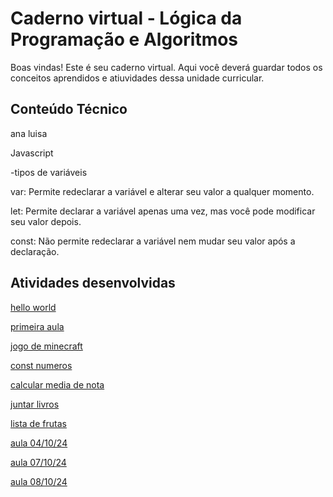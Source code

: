 # Caderno virtual - Lógica da Programação e Algoritmos
Boas vindas! Este é seu caderno virtual. Aqui você deverá guardar todos os conceitos aprendidos e atiuvidades dessa unidade curricular. 


## Conteúdo Técnico
ana luisa

Javascript

-tipos de variáveis

var: Permite redeclarar a variável e alterar seu valor a qualquer momento.

let: Permite declarar a variável apenas uma vez, mas você pode modificar seu valor depois.

const: Não permite redeclarar a variável nem mudar seu valor após a declaração.

## Atividades desenvolvidas

[hello world](https://codepen.io/Ana000_4/pen/yLdERwp)

[primeira aula](https://codepen.io/Ana000_4/pen/MWMXPxV)

[jogo de minecraft](https://codepen.io/Ana000_4/pen/gOVrQmm)

[const numeros](https://codepen.io/Ana000_4/pen/dyBazBy)

[calcular media de nota](https://codepen.io/Ana000_4/pen/YzogKJp)

[juntar livros](https://codepen.io/Ana000_4/pen/xxoYvxp)

[lista de frutas](https://codepen.io/Ana000_4/pen/MWMrVNo)

[aula 04/10/24](https://codepen.io/Ana000_4/pen/VwoaVGm)

[aula 07/10/24](https://codepen.io/Ana000_4/pen/qBeaPYY)

[aula 08/10/24](https://codepen.io/Ana000_4/pen/abemLRY)






